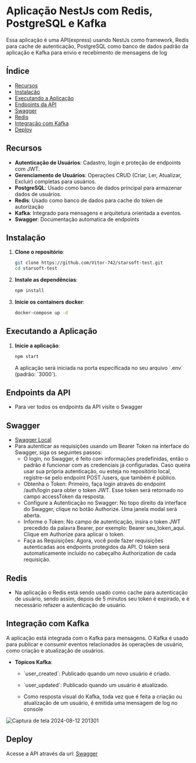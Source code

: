 # Aplicação NestJs com Redis, PostgreSQL e Kafka

Essa aplicação é uma API(express) usando NestJs como framework, Redis para cache de autenticação, PostgreSQL como banco de dados padrão da aplicação e Kafka para
envio e recebimento de mensagens de log

## Índice

- [Recursos](#recursos)
- [Instalação](#instalação)
- [Executando a Aplicação](#executando-a-aplicação)
- [Endpoints da API](#endpoints-da-api)
- [Swagger](#swagger)
- [Redis](#redis)
- [Integração com Kafka](#integração-com-kafka)
- [Deploy](#deploy)

## Recursos

- **Autenticação de Usuários**: Cadastro, login e proteção de endpoints com JWT.
- **Gerenciamento de Usuários**: Operações CRUD (Criar, Ler, Atualizar, Excluir) completas para usuários.
- **PostgreSQL**: Usado como banco de dados principal para armazenar dados de usuários.
- **Redis**: Usado como banco de dados para cache do token de autorização
- **Kafka**: Integrado para mensagens e arquitetura orientada a eventos.
- **Swagger**: Documentação automatica de endpoints

## Instalação

1. **Clone o repositório**:

   ```bash
   git clone https://github.com/Vitor-742/starsoft-test.git
   cd starsoft-test
   ```

2. **Instale as dependências**:

   ```bash
   npm install
   ```

3. **Inicie os containers docker**:
   ```bash
   docker-compose up -d
   ```

## Executando a Aplicação

1. **Inicie a aplicação**:

   ```bash
   npm start
   ```

   A aplicação será iniciada na porta especificada no seu arquivo \`.env\` (padrão: \`3000\`).

## Endpoints da API
- Para ver todos os endpoints da API visite o Swagger

## Swagger

- [Swagger Local](http://localhost:3000/api/)
- Para autenticar as requisições usando um Bearer Token na interface do Swagger, siga os seguintes passos:
    - O login, no Swagger, é feito com informações predefinidas, então o padrão é funcionar com as credenciais já configuradas. Caso queira usar sua própria autenticação, ou esteja no repositório local, registre-se pelo endpoint POST /users, que também é público.
    - Obtenha o Token: Primeiro, faça login através do endpoint /auth/login para obter o token JWT. Esse token será retornado no campo accessToken da resposta.
    - Configure a Autenticação no Swagger: No topo direito da interface do Swagger, clique no botão Authorize. Uma janela modal será aberta.
    - Informe o Token: No campo de autenticação, insira o token JWT precedido da palavra Bearer, por exemplo: Bearer seu_token_aqui. Clique em Authorize para aplicar o token.
    - Faça as Requisições: Agora, você pode fazer requisições autenticadas aos endpoints protegidos da API. O token será automaticamente incluído no cabeçalho Authorization de cada requisição.

## Redis
- Na aplicação o Redis está sendo usado como cache para autenticação de usuário, sendo assim, depois de 5 minutos seu token é expirado, e é necessário refazer a autenticação de usuário.

## Integração com Kafka

A aplicação está integrada com o Kafka para mensagens. O Kafka é usado para publicar e consumir eventos relacionados às operações de usuário, como criação e atualização de usuários.

- **Tópicos Kafka**:
  - \`user_created\`: Publicado quando um novo usuário é criado.
  - \`user_updated\`: Publicado quando um usuário é atualizado.

  - Como resposta visual do Kafka, toda vez que é feita a criação ou atualização de um usuário, é emitida uma mensagem de log no console
    
![Captura de tela 2024-08-12 201301](https://github.com/user-attachments/assets/46b6bd5b-935d-4963-b759-f12360f653ff)

## Deploy

Acesse a API através da url: [Swagger](https://starsoft-test-production.up.railway.app/api/)
